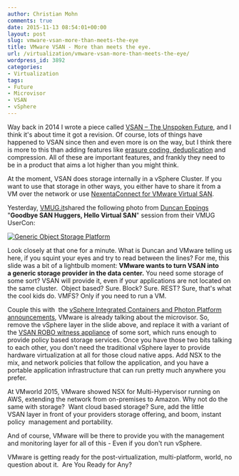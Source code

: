 ```yaml
---
author: Christian Mohn
comments: true
date: 2015-11-13 08:54:01+00:00
layout: post
slug: vmware-vsan-more-than-meets-the-eye
title: VMware VSAN - More than meets the eye.
url: /virtualization/vmware-vsan-more-than-meets-the-eye/
wordpress_id: 3892
categories:
- Virtualization
tags:
- Future
- Microvisor
- VSAN
- vSphere
---
```


Way back in 2014 I wrote a piece called [VSAN – The Unspoken Future](http://vninja.net/virtualization/vsan-unspoken-future/), and I think it's about time it got a revision. Of course, lots of things have happened to VSAN since then and even more is on the way, but I think there is more to this than adding features like [erasure coding, deduplication](http://www.yellow-bricks.com/2015/09/01/virtual-san-beta-coming-up-with-dedupe-and-erasure-coding/) and compression. All of these are important features, and frankly they need to be in a product that aims a lot higher than you might think.

<!--more-->


At the moment, VSAN does storage internally in a vSphere Cluster. If you want to use that storage in other ways, you either have to share it from a VM over the network or use [NexentaConnect for VMware Virtual SAN](https://nexenta.com/products/nexentaconnect/nexentaconnect-vsan).

Yesterday, [VMUG.it](https://twitter.com/vmugit/status/664759077059371009)shared the following photo from [Duncan Eppings](http://twitter.com/DuncanYB) "**Goodbye SAN Huggers, Hello Virtual SAN**" session from their VMUG UserCon:

[![Generic Object Storage Platform](http://vninja.net/wordpress/wp-content/uploads/2015/11/CTmy15VWwAAY8Y9.jpg-large-1024x576.jpeg)](http://vninja.net/wordpress/wp-content/uploads/2015/11/CTmy15VWwAAY8Y9.jpg-large.jpeg)

Look closely at that one for a minute. What is Duncan and VMware telling us here, if you squint your eyes and try to read between the lines? For me, this slide was a bit of a lightbulb moment: **VMware wants to turn VSAN into a generic storage provider in the data center.**
You need some storage of some sort? VSAN will provide it, even if your applications are not located on the same cluster.  Object based? Sure. Block? Sure. REST? Sure, that's what the cool kids do. VMFS? Only if you need to run a VM.

Couple this with  the [vSphere Integrated Containers and Photon Platform announcements](http://www.vmware.com/radius/vmworld-2015-the-end-of-the-beginning-lets-go/), VMware is already talking about the microvisor. So, remove the vSphere layer in the slide above, and replace it with a variant of the [VSAN ROBO witness appliance](http://cormachogan.com/2015/09/11/a-closer-look-at-the-vsan-witness-appliance/) of some sort, which runs enough to provide policy based storage services. Once you have those two bits talking to each other, you don't need the traditional vSphere layer to provide hardware virtualization at all for those cloud native apps. Add NSX to the mix, and network policies that follow the application, and you have a portable application infrastructure that can run pretty much anywhere you prefer.

At VMworld 2015, VMware showed NSX for Multi-Hypervisor running on AWS, extending the network from on-premises to Amazon. Why not do the same with storage?  Want cloud based storage? Sure, add the little VSAN layer in front of your providers storage offering, and boom, instant policy  management and portability.

And of course, VMware will be there to provide you with the management and monitoring layer for all of this - Even if you don't run vSphere.

VMware is getting ready for the post-virtualization, multi-platform, world, no question about it.  Are You Ready for Any?
